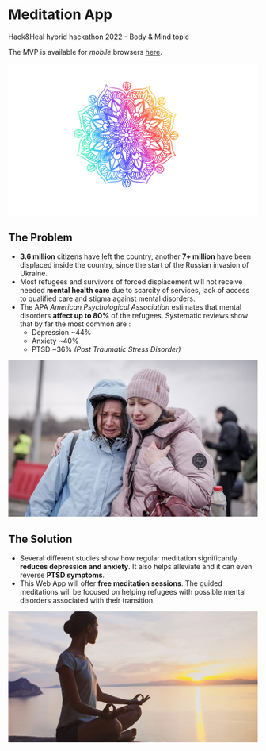 
# Meditation App
 
 Hack&Heal hybrid hackathon 2022 - Body & Mind topic
 
 The MVP is available for *mobile* browsers [here](https://lorenfiorini.github.io/meditation_app/). 

![Meditation App Logo](https://github.com/LorenFiorini/meditation_app/blob/main/assets/downloaded_images/NicePng_mandala-vector-png_1235583.jpg "Meditation App Logo")

## The Problem 
 - **3.6 million** citizens have left the country, another **7+ million** have been displaced inside the country, since the start of the Russian invasion of Ukraine.
 - Most refugees and survivors of forced displacement will not receive needed **mental health care** due to scarcity of services, lack of access to qualified care and stigma against mental disorders.
 - The APA _American Psychological Association_ estimates that mental disorders **affect up to 80%** of the refugees. Systematic reviews show that by far the most common are : 
   - Depression  ~44%
   - Anxiety  ~40%
   - PTSD  ~36% _(Post Traumatic Stress Disorder)_
 
 <p align="center">
  <img src="https://github.com/LorenFiorini/meditation_app/blob/main/assets/downloaded_images/refugees-seek-diaspora-060322-01.jpg" alt="Sublime's custom image"/>
</p>

## The Solution
 - Several different studies show how regular meditation significantly **reduces depression and anxiety**. It also helps alleviate and it can even reverse **PTSD symptoms**.
 - This Web App will offer **free meditation sessions**. The guided meditations will be focused on helping refugees with possible mental disorders associated with their transition.




![Meditation](https://github.com/LorenFiorini/meditation_app/blob/main/assets/downloaded_images/meditatingsunset.jpg "Meditation")
